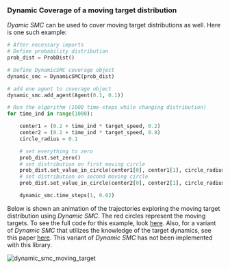
### Dynamic Coverage of a moving target distribution

*Dyamic SMC* can be used to cover moving target distributions as well. Here is one such example:

```python
# After necessary imports
# Define probability distribution
prob_dist = ProbDist()

# Define DynamicSMC coverage object
dynamic_smc = DynamicSMC(prob_dist)

# add one agent to coverage object
dynamic_smc.add_agent(Agent(0.1, 0.1))

# Run the algorithm (1000 time-steps while changing distribution)
for time_ind in range(1000):

    center1 = (0.2 + time_ind * target_speed, 0.2)
    center2 = (0.2 + time_ind * target_speed, 0.8)
    circle_radius = 0.1

    # set everything to zero
    prob_dist.set_zero()
    # set distribution on first moving circle
    prob_dist.set_value_in_circle(center1[0], center1[1], circle_radius, 1.0)
    # set distribution on second moving circle
    prob_dist.set_value_in_circle(center2[0], center2[1], circle_radius, 1.0)

    dynamic_smc.time_steps(1, 0.02)
```
Below is shown an animation of the trajectories exploring the moving target distribution using *Dynamic SMC*. The red circles represent the moving targets. To see the full code for this example, look [here](https://github.com/qpcode/smc/blob/master/examples/dynamic_smc/dynamic_smc_moving_target.py). Also, for a variant of *Dynamic SMC* that utilizes the knowledge of the target dynamics, see this paper [here](http://geoggy.net/resources/DSMC_CDC_2010.pdf). This variant of *Dynamic SMC* has not been implemented with this library. 

![dynamic_smc_moving_target](https://github.com/qpcode/smc/blob/master/examples/dynamic_smc/dynamic_smc_moving_target.gif?raw=true)
